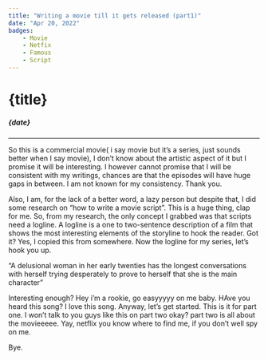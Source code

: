 ```yaml
---
title: "Writing a movie till it gets released (part1)"
date: "Apr 20, 2022"
badges:
    - Movie
    - Netfix
    - Famous
    - Script
---
```


# {title}

##### {date}

<hr>
So this is a commercial movie( i say movie but it’s a series, just sounds better when I say movie), I don’t know about the artistic aspect of it but I promise it will be interesting. I however cannot promise that I will be consistent with my writings, chances are that the episodes will have huge gaps in between. I am not known for my consistency. Thank you.

Also, I am, for the lack of a better word, a lazy person but despite that, I did some research on “how to write a movie script”. This is a huge thing, clap for me. So, from my research, the only concept I grabbed was that scripts need a logline. A logline is a one to two-sentence description of a film that shows the most interesting elements of the storyline to hook the reader. Got it? Yes, I copied this from somewhere. Now the logline for my series, let’s hook you up.

“A delusional woman in her early twenties has the longest conversations with herself trying desperately to prove to herself that she is the main character”

Interesting enough? Hey i’m a rookie, go easyyyyy on me baby. HAve you heard this song? I love this song. Anyway, let’s get started. This is it for part one. I won’t talk to you guys like this on part two okay? part two is all about the movieeeee. Yay, netflix you know where to find me, if you don’t well spy on me.

Bye.
